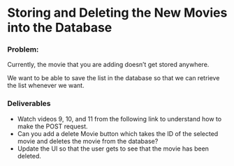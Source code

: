 # Storing and Deleting the New Movies into the Database

### Problem:

Currently, the movie that you are adding doesn’t get stored anywhere.

We want to be able to save the list in the database so that we can retrieve the list whenever we want.

### Deliverables

- Watch videos 9, 10, and 11 from the following link to understand how to make the POST request.
- Can you add a delete Movie button which takes the ID of the selected movie and deletes the movie from the database?
- Update the UI so that the user gets to see that the movie has been deleted.
